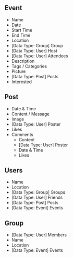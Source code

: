 
## Event
 - Name
 - Date
 - Start Time
 - End Time
 - Location
 - [Data Type: Group] Group
 - [Data Type: User] Host
 - [Data Type: User] Attendees
 - Description
 - Tags / Categories
 - Picture
 - [Data Type: Post] Posts
 - Interested

## Post
 - Date & Time
 - Content / Message
 - Image
 - [Data Type: User] Poster
 - Likes
 - Comments
   - Content
   - [Data Type: User] Poster
   - Date & Time
   - Likes

## Users
 - Name
 - Location
 - [Data Type: Group] Groups
 - [Data Type: User] Friends
 - [Data Type: Post] Posts
 - [Data Type: Event] Events

## Group
 - [Data Type: User] Members
 - Name
 - Location
 - [Data Type: Event] Events